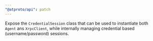 ```yaml
---
"@atproto/api": patch
---
```


Expose the `CredentialSession` class that can be used to instantiate both `Agent` ans `XrpcClient`, while internally managing credential based (username/password) sessions.

